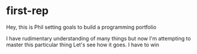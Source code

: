 # first-rep 
Hey, this is Phil setting goals to build a programming portfolio

I have rudimentary understanding of many things but now I'm attempting to master this particular thing
Let's see how it goes. I have to win
